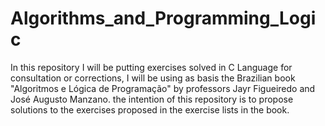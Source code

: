 # Algorithms_and_Programming_Logic
In this repository I will be putting exercises solved in C Language for consultation or corrections, I will be using as basis the Brazilian book "Algoritmos e Lógica de Programação" by professors Jayr Figueiredo and José Augusto Manzano. the intention of this repository is to propose solutions to the exercises proposed in the exercise lists in the book.
